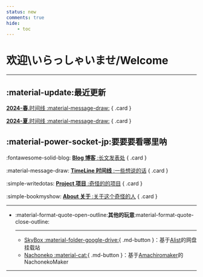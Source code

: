 ```yaml
---
status: new
comments: true
hide:
    - toc
---
```


# **欢迎\いらっしゃいませ/Welcome**

---

## **:material-update:最近更新**

<div class="grid" markdown>

[**2024-春**.时间线 :material-message-draw:](./nya/24-1.md)
{ .card }

[**2024-夏**.时间线 :material-message-draw:](./nya/24-2.md)
{ .card }

</div>

## **:material-power-socket-jp:要要要看哪里呐**

<div class="grid" markdown>

:fontawesome-solid-blog: [**Blog 博客** :长文发表处](./blog/index.md)
{ .card }

:material-message-draw: [**TimeLine 时间线** :一些想说的话](./nya/index.md)
{ .card }

:simple-writedotas: [**Project 项目** :奇怪的的项目](./proj/index.md)
{ .card }

:simple-bookmyshow: [**About 关于** :关于这个奇怪的人](./about.md)
{ .card }


</div>

---

<div class="grid cards" markdown>

-   :material-format-quote-open-outline:**其他的玩意**:material-format-quote-close-outline:

    ---

    - [SkyBox  :material-folder-google-drive:](https://box.skyhigh.moe){ .md-button }：基于[Alist](https://github.com/alist-org/alist)的网盘挂载站
    - [Nachoneko  :material-cat:](https://nacho.skyhigh.moe){ .md-button }：基于[Amachiromaker](https://github.com/charlie0129/amachiromaker)的NachonekoMaker


</div>


---


